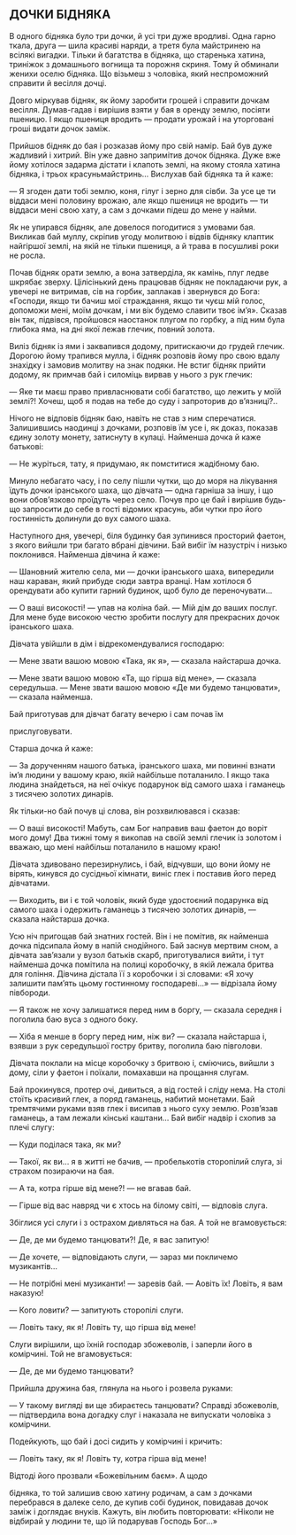 ## ДОЧКИ БІДНЯКА

В одного бідняка було три дочки, й усі три дуже вродливі. Одна гарно ткала, друга — шила красиві наряди, а третя була майстринею на всілякі вигадки. Тільки й багатства в бідняка, що старенька хатина, триніжок з домашнього вогнища та порожня скриня. Тому й обминали женихи оселю бідняка. Що візьмеш з чоловіка, який неспроможний справити й весілля дочці.

Довго міркував бідняк, як йому заробити грошей і справити дочкам весілля. Думав-гадав і вирішив взяти у бая в оренду землю, посіяти пшеницю. І якщо пшениця вродить — продати урожай і на уторговані гроші видати дочок заміж.

Прийшов бідняк до бая і розказав йому про свій намір. Бай був дуже жадливий і хитрий. Він уже давно запримітив дочок бідняка. Дуже вже йому хотілося задарма дістати і клапоть землі, на якому стояла хатина бідняка, і трьох красуньмайстринь... Вислухав бай бідняка та й каже:

— Я згоден дати тобі землю, коня, гілуг і зерно для сівби. За усе це ти віддаси мені половину врожаю, але якщо пшениця не вродить — ти віддаси мені свою хату, а сам з дочками підеш до мене у найми.

Як не упирався бідняк, але довелося погодитися з умовами бая. Викликав бай муллу, скріпив угоду молитвою і відвів бідняку клаптик найгіршої землі, на якій не тільки пшениця, а й трава в посушливі роки не росла.

Почав бідняк орати землю, а вона затверділа, як камінь, плуг ледве шкрябає зверху. Цілісінький день працював бідняк не покладаючи рук, а увечері не витримав, сів на горбик, заплакав і звернувся до Бога: «Господи, якщо ти бачиш мої страждання, якщо ти чуєш мій голос, допоможи мені, моїм дочкам, і ми вік будемо славити твоє ім’я». Сказав він так, підвівся, пройшовся наостанок плугом по горбку, а під ним була глибока яма, на дні якої лежав глечик, повний золота.

Виліз бідняк із ями і заквапився додому, притискаючи до грудей глечик. Дорогою йому трапився мулла, і бідняк розповів йому про свою вдалу знахідку і замовив молитву на знак подяки. Не встиг бідняк прийти додому, як примчав бай і силоміць вирвав у нього з рук глечик:

— Яке ти маєш право привласнювати собі багатство, що лежить у моїй землі?! Хочеш, щоб я подав на тебе до суду і запроторив до в’язниці?..

Нічого не відповів бідняк баю, навіть не став з ним сперечатися. Залишившись наодинці з дочками, розповів їм усе і, як доказ, показав єдину золоту монету, затиснуту в кулаці. Найменша дочка й каже батькові:

— Не журіться, тату, я придумаю, як помститися жадібному баю.

Минуло небагато часу, і по селу пішли чутки, що до моря на лікування їдуть дочки іранського шаха, що дівчата — одна гарніша за іншу, і що вони обов’язково проїдуть через село. Почув про це бай і вирішив будь-що запросити до себе в гості відомих красунь, аби чутки про його гостинність долинули до вух самого шаха.

Наступного дня, увечері, біля будинку бая зупинився просторий фаетон, з якого вийшли три багато вбрані дівчини. Бай вибіг їм назустріч і низько поклонився. Найменша дівчина й каже:

— Шановний жителю села, ми — дочки іранського шаха, випередили наш караван, який прибуде сюди завтра вранці. Нам хотілося б орендувати або купити гарний будинок, щоб було де переночувати...

— О ваші високості! — упав на коліна бай. — Мій дім до ваших послуг. Для мене буде високою честю зробити послугу для прекрасних дочок іранського шаха.

Дівчата увійшли в дім і відрекомендувалися господарю:

— Мене звати вашою мовою «Така, як я», — сказала найстарша дочка.

— Мене звати вашою мовою «Та, що гірша від мене», — сказала середульша. — Мене звати вашою мовою «Де ми будемо танцювати», — сказала найменша.

Бай приготував для дівчат багату вечерю і сам почав їм

прислуговувати.

Старша дочка й каже:

— За дорученням нашого батька, іранського шаха, ми повинні взнати ім’я людини у вашому краю, якій найбільше поталанило. І якщо така людина знайдеться, на неї очікує подарунок від самого шаха і гаманець з тисячею золотих динарів.

Як тільки-но бай почув ці слова, він розхвилювався і сказав:

— О ваші високості! Мабуть, сам Бог направив ваш фаетон до воріт мого дому! Два тижні тому я викопав на своїй землі глечик із золотом і вважаю, що мені найбільш поталанило в нашому краю!

Дівчата здивовано перезирнулись, і бай, відчувши, що вони йому не вірять, кинувся до сусідньої кімнати, виніс глек і поставив його перед дівчатами.

— Виходить, ви і є той чоловік, який буде удостоєний подарунка від самого шаха і одержить гаманець з тисячею золотих динарів, — сказала найстарша дочка.

Усю ніч пригощав бай знатних гостей. Він і не помітив, як найменша дочка підсипала йому в напій снодійного. Бай заснув мертвим сном, а дівчата зав’язали у вузол батьків скарб, приготувалися вийти, і тут найменша дочка помітила на полиці коробочку, в якій лежала бритва для гоління. Дівчина дістала її з коробочки і зі словами: «Я хочу залишити пам’ять цьому гостинному господареві...» — відрізала йому півбороди.

— Я також не хочу залишатися перед ним в боргу, — сказала середня і поголила баю вуса з одного боку.

— Хіба я менше в боргу перед ним, ніж ви? — сказала найстарша і, взявши з рук середульшої гостру бритву, поголила баю півголови.

Дівчата поклали на місце коробочку з бритвою і, сміючись, вийшли з дому, сіли у фаетон і поїхали, помахавши на прощання слугам.

Бай прокинувся, протер очі, дивиться, а від гостей і сліду нема. На столі стоїть красивий глек, а поряд гаманець, набитий монетами. Бай тремтячими руками взяв глек і висипав з нього суху землю. Розв’язав гаманець, а там лежали кінські каштани... Бай вибіг надвір і схопив за плечі слугу:

— Куди поділася така, як ми?

— Такої, як ви... я в житті не бачив, — пробелькотів сторопілий слуга, зі страхом позираючи на бая.

— А та, котра гірше від мене?! — не вгавав бай.

— Гірше від вас навряд чи є хтось на білому світі, — відповів слуга.

Збіглися усі слуги і з острахом дивляться на бая. А той не вгамовується:

— Де, де ми будемо танцювати?! Де, я вас запитую!

— Де хочете, — відповідають слуги, — зараз ми покличемо музикантів...

— Не потрібні мені музиканти! — заревів бай. — Аовіть їх! Ловіть, я вам наказую!

— Кого ловити? — запитують сторопілі слуги.

— Ловіть таку, як я! Ловіть ту, що гірша від мене!

Слуги вирішили, що їхній господар збожеволів, і заперли його в комірчині. Той не вгамовується:

— Де, де ми будемо танцювати?

Прийшла дружина бая, глянула на нього і розвела руками:

— У такому вигляді ви ще збираєтесь танцювати? Справді збожеволів, — підтвердила вона догадку слуг і наказала не випускати чоловіка з комірчини.

Подейкують, що бай і досі сидить у комірчині і кричить:

— Ловіть таку, як я! Ловіть ту, котра гірша від мене!

Відтоді його прозвали «Божевільним баєм». А щодо

бідняка, то той залишив свою хатину родичам, а сам з дочками перебрався в далеке село, де купив собі будинок, повидавав дочок заміж і доглядає внуків. Кажуть, він любить повторювати: «Ніколи не відбирай у людини те, що їй подарував Господь Бог...» 
